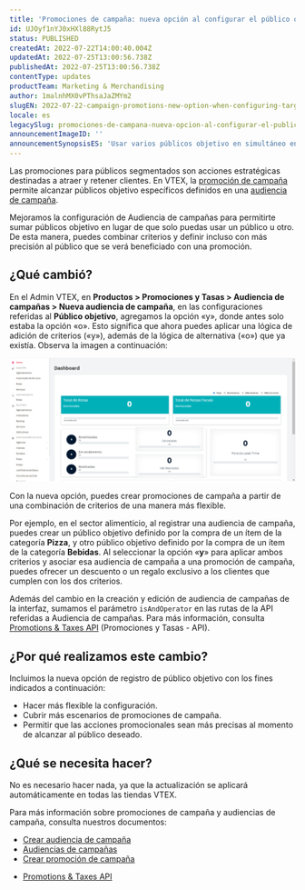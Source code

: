 ```yaml
---
title: 'Promociones de campaña: nueva opción al configurar el público objetivo'
id: UJOyf1nYJ0xHXl88RytJ5
status: PUBLISHED
createdAt: 2022-07-22T14:00:40.004Z
updatedAt: 2022-07-25T13:00:56.738Z
publishedAt: 2022-07-25T13:00:56.738Z
contentType: updates
productTeam: Marketing & Merchandising
author: 1malnhMX0vPThsaJaZMYm2
slugEN: 2022-07-22-campaign-promotions-new-option-when-configuring-target-audience
locale: es
legacySlug: promociones-de-campana-nueva-opcion-al-configurar-el-publico-objetivo
announcementImageID: ''
announcementSynopsisES: 'Usar varios públicos objetivo en simultáneo en una audiencia de campaña en lugar de usar solo un público u otro.'
---
```


Las promociones para públicos segmentados son acciones estratégicas destinadas a atraer y retener clientes. En VTEX, la [promoción de campaña](https://help.vtex.com/es/tutorial/promocion-de-campana--1ChYXhK2AQGuS6wAqS8Ume) permite alcanzar públicos objetivo específicos definidos en una [audiencia de campaña](https://help.vtex.com/es/tutorial/audiencias-de-campanas--3o7lhpNseXY2WmjZO0gQ6m).

Mejoramos la configuración de Audiencia de campañas para permitirte sumar públicos objetivo en lugar de que solo puedas usar un público u otro. De esta manera, puedes combinar criterios y definir incluso con más precisión al público que se verá beneficiado con una promoción.

## ¿Qué cambió?

En el Admin VTEX, en **Productos > Promociones y Tasas > Audiencia de campañas > Nueva audiencia de campaña**, en las configuraciones referidas al **Público objetivo**, agregamos la opción «y», donde antes solo estaba la opción «o».  Esto significa que ahora puedes aplicar una lógica de adición de criterios («y»), además de la lógica de alternativa («o») que ya existía. Observa la imagen a continuación:

![publico-alvo-e-ou-es](https://raw.githubusercontent.com/vtexdocs/help-center-content/refs/heads/main/_1.gif)

Con la nueva opción, puedes crear promociones de campaña a partir de una combinación de criterios de una manera más flexible.

Por ejemplo, en el sector alimenticio, al registrar una audiencia de campaña, puedes crear un público objetivo definido por la compra de un ítem de la categoría **Pizza**, y otro público objetivo definido por la compra de un ítem de la categoría **Bebidas**. Al seleccionar la opción «**y**» para aplicar ambos criterios y asociar esa audiencia de campaña a una promoción de campaña, puedes ofrecer un descuento o un regalo exclusivo a los clientes que cumplen con los dos criterios.

Además del cambio en la creación y edición de audiencia de campañas de la interfaz, sumamos el parámetro `isAndOperator` en las rutas de la API referidas a Audiencia de campañas. Para más información, consulta [Promotions & Taxes API](https://developers.vtex.com/vtex-rest-api/reference/setcampaignconfiguration) (Promociones y Tasas - API).

## ¿Por qué realizamos este cambio?

Incluimos la nueva opción de registro de público objetivo con los fines indicados a continuación:

* Hacer más flexible la configuración.
* Cubrir más escenarios de promociones de campaña.
* Permitir que las acciones promocionales sean más precisas al momento de alcanzar al público deseado.

## ¿Qué se necesita hacer?

No es necesario hacer nada, ya que la actualización se aplicará automáticamente en todas las tiendas VTEX.

Para más información sobre promociones de campaña y audiencias de campaña, consulta nuestros documentos:

- [Crear audiencia de campaña](https://help.vtex.com/es/tutorial/crear-audiencia-de-campanas--6cnuDZJzIkIeocewAQQK4K)
- [Audiencias de campañas](https://help.vtex.com/es/tutorial/audiencias-de-campanas--3o7lhpNseXY2WmjZO0gQ6m)
- [Crear promoción de campaña](https://help.vtex.com/es/tutorial/promocion-de-campana--1ChYXhK2AQGuS6wAqS8Ume)
* [Promotions & Taxes API](https://developers.vtex.com/vtex-rest-api/reference/setcampaignconfiguration)
